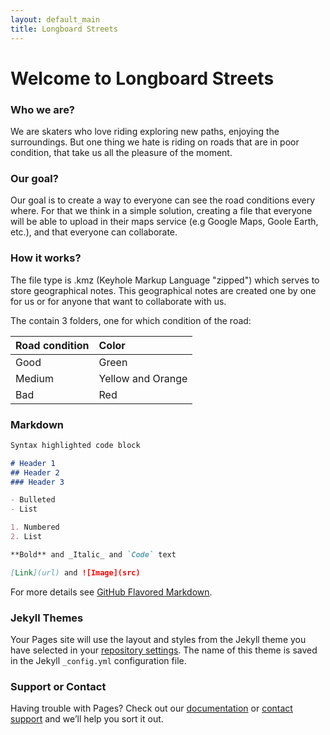 ```yaml
---
layout: default_main
title: Longboard Streets
---
```

# Welcome to Longboard Streets

### Who we are?

We are skaters who love riding exploring new paths, enjoying the surroundings. But one thing we hate is riding on roads that are in poor condition, that take us all the pleasure of the moment.

### Our goal?

Our goal is to create a way to everyone can see the road conditions every where. For that we think in a simple solution, creating a file that everyone will be able to upload in their maps service (e.g Google Maps, Goole Earth, etc.), and that everyone can collaborate.

### How it works?

The file type is .kmz (Keyhole Markup Language "zipped")
which serves to store geographical notes. This geographical notes are created one by one for us or for anyone that want to collaborate with us.

The contain 3 folders, one for which condition of the road:

| Road condition |       Color      |
|:---------------|:-----------------|
|      Good      |       Green      |
|     Medium     | Yellow and Orange|
|      Bad       |        Red       |

### Markdown


```markdown
Syntax highlighted code block

# Header 1
## Header 2
### Header 3

- Bulleted
- List

1. Numbered
2. List

**Bold** and _Italic_ and `Code` text

[Link](url) and ![Image](src)
```

For more details see [GitHub Flavored Markdown](https://guides.github.com/features/mastering-markdown/).

### Jekyll Themes

Your Pages site will use the layout and styles from the Jekyll theme you have selected in your [repository settings](https://github.com/ffilipef/longstreet/settings). The name of this theme is saved in the Jekyll `_config.yml` configuration file.

### Support or Contact

Having trouble with Pages? Check out our [documentation](https://help.github.com/categories/github-pages-basics/) or [contact support](https://github.com/contact) and we’ll help you sort it out.
